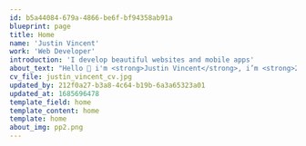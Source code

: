 ```yaml
---
id: b5a44084-679a-4866-be6f-bf94358ab91a
blueprint: page
title: Home
name: 'Justin Vincent'
work: 'Web Developer'
introduction: 'I develop beautiful websites and mobile apps'
about_text: "Hello 👋 i'm <strong>Justin Vincent</strong>, i’m <strong>22</strong> and i <strong>learn web development</strong> at Higher Educational Institution of Liege in <strong>Belgium</strong>. Welcome to my <strong>portfolio</strong> and <strong>have a nice read</strong>."
cv_file: justin_vincent_cv.jpg
updated_by: 212f0a27-b3a8-4c64-b19b-6a3a65323a01
updated_at: 1685696478
template_field: home
template_content: home
template: home
about_img: pp2.png
---
```

